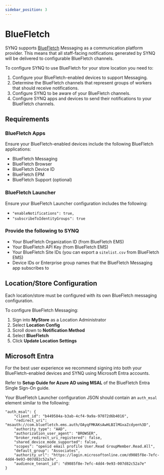 ```yaml
---
sidebar_position: 3
---
```


# BlueFletch

SYNQ supports [BlueFletch](https://bluefletch.com/) Messaging as a communication platform provider.
This means that all staff-facing notifications generated by SYNQ will be delivered to configurable BlueFletch channels.

To configure SYNQ to use BlueFletch for your store location you need to:
1. Configure your BlueFletch-enabled devices to support Messaging.
2. Determine the BlueFletch channels that represent groups of workers that should receive notifications.
3. Configure SYNQ to be aware of your BlueFletch channels.
4. Configure SYNQ apps and devices to send their notifications to your BlueFletch channels.

## Requirements

### BlueFletch Apps 
Ensure your BlueFletch-enabled devices include the following BlueFletch applications:
- BlueFletch Messaging
- BlueFletch Browser
- BlueFletch Device ID
- BlueFletch EPM
- BlueFletch Support (optional)

### BlueFletch Launcher 
Ensure your BlueFletch Launcher configuration includes the following:
- `"enableNotifications": true,`
- `"subscribeToIdentityGroups": true`

### Provide the following to SYNQ
- Your BlueFletch Organization ID (from BlueFletch EMS)
- Your BlueFletch API Key (from BlueFletch EMS)
- Your BlueFletch Site IDs (you can export a `sitelist.csv` from BlueFletch EMS)
- Device IDs or Enterprise group names that the BlueFletch Messaging app subscribes to


## Location/Store Configuration
Each location/store must be configured with its own BlueFletch messaging configuration.

To configure BlueFletch Messaging:
1. Sign into __MyStore__ as a Location Administrator
1. Select __Location Config__
1. Scroll down to __Notification Method__
1. Select __BlueFletch__
1. Click __Update Location Settings__

## Microsoft Entra
For the best user experience we recommend signing into both your BlueFletch-enabled devices and SYNQ using Microsoft Entra accounts.

Refer to __Setup Guide for Azure AD using MSAL__ of the BlueFletch Entra Single Sign-On guide.

Your BlueFletch Launcher configuration JSON should contain an `auth_msal` element similar to the following:
```
"auth_msal": {
    "client_id": "b449584a-b3ab-4cf4-9a9a-97072d6b4016",
    "redirect_uri": "msauth://com.bluefletch.ems.auth/OAyqFMKAKsAwHLBIlMGxaZcdyen%3D",
    "authority_type": "AAD",
    "authorization_user_agent": "BROWSER",
    "broker_redirect_uri_registered": false,
    "shared_device_mode_supported": false,
    "scopes": "openid email profile User.Read GroupMember.Read.All",
    "default_group": "Associates",
    "authority_url": "https://login.microsoftonline.com/d9085f8e-7efc-4dd4-9e93-007d82c52a7e",
    "audience_tenant_id": "d9085f8e-7efc-4dd4-9e93-007d82c52a7e"
}
```